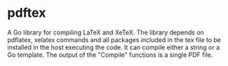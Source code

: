 # pdftex

A Go library for compiling LaTeX and XeTeX. The library depends on pdflatex, xelatex commands and all packages included in 
the tex file to be installed in the host executing the code. It can compile either a string or a Go template. The output of 
the "Compile" functions is a single PDF file.
